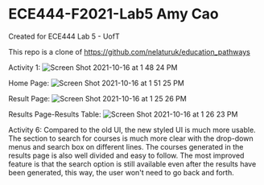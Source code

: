 # ECE444-F2021-Lab5 Amy Cao
Created for ECE444 Lab 5 - UofT

This repo is a clone of https://github.com/nelaturuk/education_pathways

Activity 1:
![Screen Shot 2021-10-16 at 1 48 24 PM](https://user-images.githubusercontent.com/58006151/137597242-93062b05-6aad-4e0f-9568-b6dd222ea13d.png)


Home Page:
![Screen Shot 2021-10-16 at 1 51 25 PM](https://user-images.githubusercontent.com/58006151/137597310-8712c1e3-08d2-424c-b779-508f072e3cfe.png)


Result Page:
![Screen Shot 2021-10-16 at 1 25 26 PM](https://user-images.githubusercontent.com/58006151/137597342-1b49bc35-a29e-4b84-bd4c-6c21e602313d.png)


Results Page-Results Table:
![Screen Shot 2021-10-16 at 1 26 23 PM](https://user-images.githubusercontent.com/58006151/137597349-c89530fb-1ef2-49a5-a288-0c141befc34e.png)

Activity 6:
Compared to the old UI, the new styled UI is much more usable. The section to search for courses is much more clear with the drop-down menus and search box on different lines. The courses generated in the results page is also well divided and easy to follow. The most improved feature is that the search option is still available even after the results have been generated, this way, the user won't need to go back and forth.  

